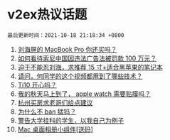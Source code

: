 # v2ex热议话题

`最后更新时间：2021-10-18 21:18:34 +0800`

1. [刘海屏的 MacBook Pro 你还买吗？](https://www.v2ex.com/t/808438)
1. [如何看待索尼中国因违法广告法被罚款 100 万元？](https://www.v2ex.com/t/808568)
1. [迫于不能忍刘海，求推荐 15 寸+适合黑苹果的笔记本](https://www.v2ex.com/t/808439)
1. [请问，何同学的这个视频都用到了哪些技术？](https://www.v2ex.com/t/808412)
1. [Ti10 开心吗？](https://www.v2ex.com/t/808415)
1. [我的秋天马上到了， apple watch 需要贴膜吗？](https://www.v2ex.com/t/808435)
1. [杭州买房求老哥们给点建议](https://www.v2ex.com/t/808481)
1. [为什么不 ban 猛犸？](https://www.v2ex.com/t/808441)
1. [警告大学挂科的学生，以我自己为例子](https://www.v2ex.com/t/808601)
1. [Mac 桌面相册小组件[送码]](https://www.v2ex.com/t/808492)

